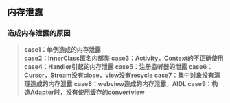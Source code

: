 ## 内存泄露


### 造成内存泄露的原因
> **case1：单例造成的内存泄露**  
> **case2：InnerClass匿名内部类**
> **case3：Activity，Context的不正确使用**
> **case4：Handler引起的内存泄露**
> **case5：注册监听器的泄露**
> **case6：Cursor，Stream没有close，view没有recycle**
> **case7：集中对象没有清理造成的内存泄露**
> **case8：webview造成的内存泄露，AIDL**
> **case9：构造Adapter时，没有使用缓存的convertview**


